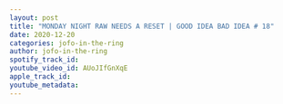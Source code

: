 ```yaml
---
layout: post
title: "MONDAY NIGHT RAW NEEDS A RESET | GOOD IDEA BAD IDEA # 18"
date: 2020-12-20
categories: jofo-in-the-ring
author: jofo-in-the-ring
spotify_track_id: 
youtube_video_id: AUoJIfGnXqE
apple_track_id: 
youtube_metadata: 
---
```

